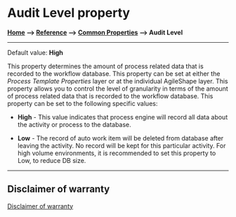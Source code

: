 # Audit Level property

**[Home](/) --> [Reference](/ref) --> [Common Properties](/ref/common) --> Audit Level**

---

Default value: **High**

This property determines the amount of process related data that is recorded to
the workflow database. This property can be set at either the *Process Template
Properties* layer or at the individual AgileShape layer. This property allows you
to control the level of granularity in terms of the amount of process related
data that is recorded to the workflow database. This property can be set to the
following specific values:

- **High** - This value indicates that process engine will record all data about
    the activity or process to the database.

- **Low** - The record of auto work item will be deleted from database after
    leaving the activity. No record will be kept for this particular activity. For high volume environments, it is recommended to set this property to Low, to reduce DB size.

---

## Disclaimer of warranty

[Disclaimer of warranty](../../guides/common/DisclaimerOfWarranty.md)
